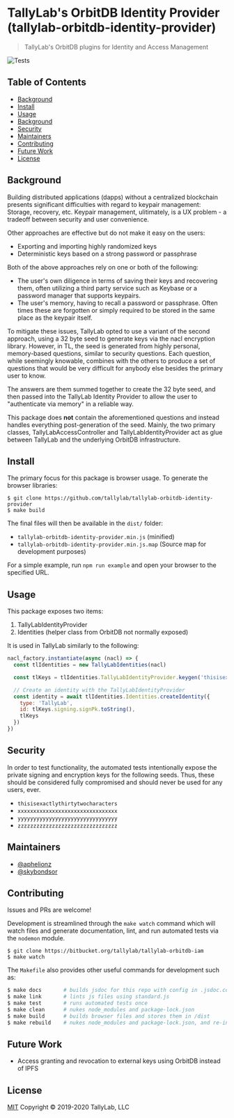 # TallyLab's OrbitDB Identity Provider (tallylab-orbitdb-identity-provider)

> TallyLab's OrbitDB plugins for Identity and Access Management

![Tests](https://github.com/tallylab/tallylab-orbitdb-identity-provider/workflows/Tests/badge.svg?branch=master)

## Table of Contents

- [Background](#background)
- [Install](#install)
- [Usage](#usage)
- [Background](#background)
- [Security](#security)
- [Maintainers](#maintainers)
- [Contributing](#contributing)
- [Future Work](#future-work)
- [License](#license)

## Background

Building distributed applications (dapps) without a centralized blockchain presents
significant difficulties with regard to keypair management: Storage, recovery, etc. Keypair
management, ulitimately, is a UX problem - a tradeoff between security and user convenience.

Other approaches are effective but do not make it easy on the users:
- Exporting and importing highly randomized keys
- Deterministic keys based on a strong password or passphrase

Both of the above approaches rely on one or both of the following:
- The user's own diligence in terms of saving their keys and recovering them, often utilizing
a third party service such as Keybase or a password manager that supports keypairs.
- The user's memory, having to recall a password or passphrase. Often times these are forgotten
or simply required to be stored in the same place as the keypair itself.

To mitigate these issues, TallyLab opted to use a variant of the second approach, using a
32 byte seed to generate keys via the nacl encryption library. However, in TL, the seed is
generated from highly personal, memory-based questions, similar to security questions.
Each question, while seemingly knowable, combines with the others to produce a set of
questions that would be very difficult for anybody else besides the primary user to know.

The answers are them summed together to create the 32 byte seed, and then passed into the
TallyLab Identity Provider to allow the user to "authenticate via memory" in a reliable way.

This package does **not** contain the aforementioned questions and instead handles everything
post-generation of the seed. Mainly, the two primary classes, TallyLabAccessController and
TallyLabIdentityProvider act as glue between TallyLab and the underlying OrbitDB infrastructure.

## Install

The primary focus for this package is browser usage. To generate the browser libraries:

```
$ git clone https://github.com/tallylab/tallylab-orbitdb-identity-provider
$ make build
```

The final files will then be available in the `dist/` folder:

- `tallylab-orbitdb-identity-provider.min.js` (minified)
- `tallylab-orbitdb-identity-provider.min.js.map` (Source map for development purposes)

For a simple example, run `npm run example` and open your browser to the specified URL.

## Usage

This package exposes two items:
1. TallyLabIdentityProvider
2. Identities (helper class from OrbitDB not normally exposed)

It is used in TallyLab similarly to the following:

```JavaScript
nacl_factory.instantiate(async (nacl) => {
  const tlIdentities = new TallyLabIdentities(nacl)

  const tlKeys = tlIdentities.TallyLabIdentityProvider.keygen('thisisexactlythirtytwocharacters')

  // Create an identity with the TallyLabIdentityProvider
  const identity = await tlIdentities.Identities.createIdentity({
    type: 'TallyLab',
    id: tlKeys.signing.signPk.toString(),
    tlKeys
  })
})
```

## Security

In order to test functionality, the automated tests intentionally expose the private signing
and encryption keys for the following seeds. Thus, these should be considered fully
compromised and should never be used for any users, ever.

- `thisisexactlythirtytwocharacters`
- `xxxxxxxxxxxxxxxxxxxxxxxxxxxxxxxx`
- `yyyyyyyyyyyyyyyyyyyyyyyyyyyyyyyy`
- `zzzzzzzzzzzzzzzzzzzzzzzzzzzzzzzz`

## Maintainers

- [@aphelionz](https://github.com/aphelionz)
- [@skybondsor](https://github.com/skybondsor)

## Contributing

Issues and PRs are welcome!

Development is streamlined through the `make watch` command which will watch files
and generate documentation, lint, and run automated tests via the `nodemon` module.

```
$ git clone https://bitbucket.org/tallylab/tallylab-orbitdb-iam
$ make watch
```

The `Makefile` also provides other useful commands for development such as:

```bash
$ make docs       # builds jsdoc for this repo with config in .jsdoc.config.js
$ make link       # lints js files using standard.js
$ make test       # runs automated tests once
$ make clean      # nukes node_modules and package-lock.json
$ make build      # builds browser files and stores them in /dist
$ make rebuild    # nukes node_modules and package-lock.json, and re-installs dependencies
```

## Future Work

- Access granting and revocation to external keys using OrbitDB instead of IPFS

## License

[MIT](./LICENSE) Copyright © 2019-2020 TallyLab, LLC

